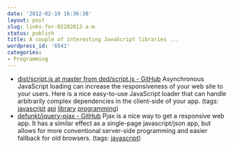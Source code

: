 ```yaml
---
date: '2012-02-19 16:36:38'
layout: post
slug: links-for-02202012-a-m
status: publish
title: A couple of interesting JavaScript libraries ...
wordpress_id: '6541'
categories:
- Programming
---
```


     
  * [dist/script.js at master from ded/script.js - GitHub](https://github.com/ded/script.js/blob/master/dist/script.js) Asynchronous JavaScript loading can increase the responsiveness of your web site to your users.  Here is a nice easy-to-use JavaScript loader that can handle arbitrarily complex dependencies in the client-side of your app. (tags:                      [javascript](http://www.diigo.com/user/eobrain/javascript)            [api](http://www.diigo.com/user/eobrain/api)            [library](http://www.diigo.com/user/eobrain/library)            [programming](http://www.diigo.com/user/eobrain/programming))
  * [defunkt/jquery-pjax - GitHub](https://github.com/defunkt/jquery-pjax) Pjax is a nice way to get a responsive web app. It has a similar effect as a single-page javascript/json app, but allows for more conventional server-side programming and easier fallback for old browsers. (tags:                      [javascript](http://www.diigo.com/user/eobrain/javascript))
